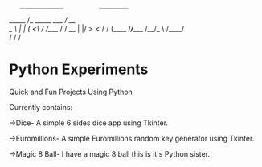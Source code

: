        ____________          ________ 
_____ /_   \_____  \___  ___/   __   \
\__  \ |   | _(__  <\  \/  /\____    /
 / __ \|   |/       \>    <    /    / 
(____  /___/______  /__/\_ \  /____/  
     \/           \/      \/     

# Python Experiments
Quick and Fun Projects Using Python

Currently contains:

->Dice-
  A simple 6 sides dice app using Tkinter.
  
->Euromillions-
  A simple Euromillions random key generator using Tkinter.
  
->Magic 8 Ball-
  I have a magic 8 ball this is it's Python sister.
